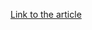 [Link to the article](https://cybereason.com/blog/hunting-raccoon-stealer-the-new-masked-bandit-on-the-block)
